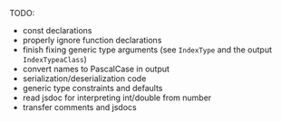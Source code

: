 TODO:

- const declarations
- properly ignore function declarations
- finish fixing generic type arguments (see `IndexType` and the output `IndexTypeaClass`)
- convert names to PascalCase in output
- serialization/deserialization code
- generic type constraints and defaults
- read jsdoc for interpreting int/double from number
- transfer comments and jsdocs

